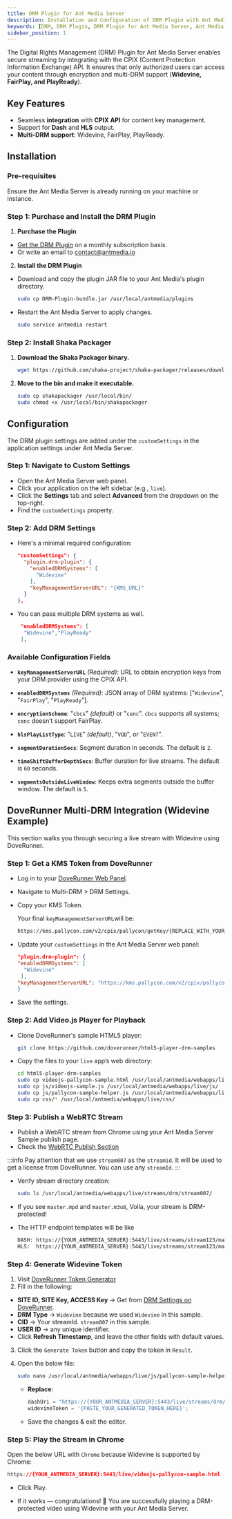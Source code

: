 ```yaml
---
title: DRM Plugin for Ant Media Server
description: Installation and Configuration of DRM Plugin with Ant Media Server
keywords: [DRM, DRM Plugin, DRM Plugin for Ant Media Server, Ant Media Server Documentation, Ant Media Server Tutorials]
sidebar_position: 1
---
```


The Digital Rights Management (DRM) Plugin for Ant Media Server enables secure streaming by integrating with the CPIX (Content Protection Information Exchange) API. It ensures that only authorized users can access your content through encryption and multi-DRM support (**Widevine, FairPlay, and PlayReady**).

## Key Features

- Seamless **integration** with **CPIX API** for content key management.
- Support for **Dash** and **HLS** output.
- **Multi-DRM support**: Widevine, FairPlay, PlayReady.

## Installation

### Pre-requisites
Ensure the Ant Media Server is already running on your machine or instance.

### Step 1: Purchase and Install the DRM Plugin

1. **Purchase the Plugin**
- [Get the DRM Plugin](https://antmedia.io/product/drm-plugin/) on a monthly subscription basis.
- Or write an email to contact@antmedia.io

2. **Install the DRM Plugin**
- Download and copy the plugin JAR file to your Ant Media's plugin directory.

  ```bash
  sudo cp DRM-Plugin-bundle.jar /usr/local/antmedia/plugins
  ```

- Restart the Ant Media Server to apply changes.

  ```bash
  sudo service antmedia restart
  ```

### Step 2: Install Shaka Packager

1. **Download the Shaka Packager binary.**

   ```bash
   wget https://github.com/shaka-project/shaka-packager/releases/download/v3.4.1/packager-linux-x64 -O shakapackager
   ```

2. **Move to the bin and make it executable.**

   ```bash
   sudo cp shakapackager /usr/local/bin/
   sudo chmod +x /usr/local/bin/shakapackager
   ```

## Configuration

The DRM plugin settings are added under the `customSettings` in the application settings under Ant Media Server.

### Step 1: Navigate to Custom Settings

- Open the Ant Media Server web panel.
- Click your application on the left sidebar (e.g., `live`).
- Click the **Settings** tab and select **Advanced** from the dropdown on the top-right.
- Find the `customSettings` property.

### Step 2: Add DRM Settings

- Here's a minimal required configuration:

  ```json
  "customSettings": {
    "plugin.drm-plugin": {
      "enabledDRMSystems": [
        "Widevine"
      ],
      "keyManagementServerURL": "{KMS_URL}"
    }
  },
  ```

  
- You can pass multiple DRM systems as well.
  

   ```json
    "enabledDRMSystems": [
     "Widevine","PlayReady"
    ],
   ```

### Available Configuration Fields
- **`keyManagementServerURL`** *(Required)*:
URL to obtain encryption keys from your DRM provider using the CPIX API.

- **`enabledDRMSystems`** *(Required)*:
JSON array of DRM systems: ["`Widevine`", "`FairPlay`", "`PlayReady`"].

- **`encryptionScheme`**:
"`cbcs`" *(default)* or "`cenc`". `cbcs` supports all systems; `cenc` doesn’t support FairPlay.

- **`hlsPlayListType`**:
"`LIVE`" *(default)*, "`VOD`", or "`EVENT`".

- **`segmentDurationSecs`**:
Segment duration in seconds. The default is `2`.

- **`timeShiftBufferDepthSecs`**:
Buffer duration for live streams. The default is `60` seconds.

- **`segmentsOutsideLiveWindow`**:
Keeps extra segments outside the buffer window. The default is `5`.

## DoveRunner Multi-DRM Integration (Widevine Example)

This section walks you through securing a live stream with Widevine using DoveRunner.

### Step 1: Get a KMS Token from DoveRunner

- Log in to your [DoveRunner Web Panel](https://doverunner.com/).
- Navigate to Multi-DRM > DRM Settings.
- Copy your KMS Token.

  Your final `keyManagementServerURL`will be:

  ```bash
  https://kms.pallycon.com/v2/cpix/pallycon/getKey/{REPLACE_WITH_YOUR_KMS_TOKEN}
   ```

- Update your `customSettings` in the Ant Media Server web panel:

  ```json
  "plugin.drm-plugin": {
  "enabledDRMSystems": [
    "Widevine"
   ],
  "keyManagementServerURL": "https://kms.pallycon.com/v2/cpix/pallycon/getKey/{REPLACE_WITH_YOUR_KMS_TOKEN}"
  }
  ```

- Save the settings.

### Step 2: Add Video.js Player for Playback

- Clone DoveRunner's sample HTML5 player:

  ```bash
  git clone https://github.com/doverunner/html5-player-drm-samples
  ```

- Copy the files to your `live` app’s web directory:

  ```bash
  cd html5-player-drm-samples
  sudo cp videojs-pallycon-sample.html /usr/local/antmedia/webapps/live/
  sudo cp js/videojs-sample.js /usr/local/antmedia/webapps/live/js/
  sudo cp js/pallycon-sample-helper.js /usr/local/antmedia/webapps/live/js/
  sudo cp css/* /usr/local/antmedia/webapps/live/css/
   ```

### Step 3: Publish a WebRTC Stream

- Publish a WebRTC stream from Chrome using your Ant Media Server Sample publish page.
- Check the [WebRTC Publish Section](https://antmedia.io/docs/guides/publish-live-stream/webrtc/)

:::info
Pay attention that we use `stream007` as the `streamid`. It will be used to get a license from DoveRunner. You can use any `streamId`.
:::

- Verify stream directory creation:

   ```bash
   sudo ls /usr/local/antmedia/webapps/live/streams/drm/stream007/
   ```

- If you see `master.mpd` and `master.m3u8`, Voila, your stream is DRM-protected!

- The HTTP endpoint templates will be like

  ```bash
  DASH: https://{YOUR_ANTMEDIA_SERVER}:5443/live/streams/stream123/master.mpd  
  HLS:  https://{YOUR_ANTMEDIA_SERVER}:5443/live/streams/stream123/master.m3u8
  ```

### Step 4: Generate Widevine Token

1. Visit [DoveRunner Token Generator](https://devconsole.doverunner.com/drm-tools/license-token/#token-generator)
2. Fill in the following:

- **SITE ID, SITE Key, ACCESS Key** → Get from [DRM Settings on DoveRunner](https://contentsecurity.doverunner.com/drm/setting).
- **DRM Type** → `Widevine` because we used `Widevine` in this sample.
- **CID** → Your streamId. `stream007` in this sample.
- **USER ID** → any unique identifier.
- Click **Refresh Timestamp**, and leave the other fields with default values.

3. Click the `Generate Token` button and copy the token in `Result`.
4. Open the below file:

   ```bash
   sudo nano /usr/local/antmedia/webapps/live/js/pallycon-sample-helper.js
   ```
   
   - **Replace**:

       ```js
     dashUri = "https://{YOUR_ANTMEDIA_SERVER}:5443/live/streams/drm/stream007/master.mpd";
     widevineToken = '{PASTE_YOUR_GENERATED_TOKEN_HERE}';
     ```

   - Save the changes & exit the editor.

### Step 5: Play the Stream in Chrome

Open the below URL with `Chrome` because Widevine is supported by Chrome:

```css
https://{YOUR_ANTMEDIA_SERVER}:5443/live/videojs-pallycon-sample.html
```

- Click Play.

- If it works — congratulations! 🎉 You are successfully playing a DRM-protected video using Widevine with your Ant Media Server.
